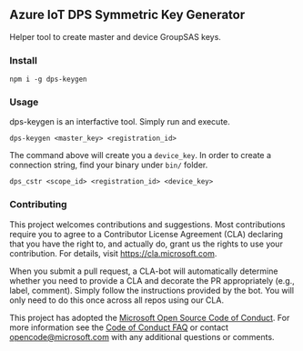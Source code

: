 ## Azure IoT DPS Symmetric Key Generator

Helper tool to create master and device GroupSAS keys.

### Install

```
npm i -g dps-keygen
```

### Usage

dps-keygen is an interfactive tool. Simply run and execute.

```
dps-keygen <master_key> <registration_id>
```

The command above will create you a `device_key`.
In order to create a connection string, find your binary under `bin/` folder.
```
dps_cstr <scope_id> <registration_id> <device_key>
```


### Contributing

This project welcomes contributions and suggestions.  Most contributions require you to agree to a
Contributor License Agreement (CLA) declaring that you have the right to, and actually do, grant us
the rights to use your contribution. For details, visit https://cla.microsoft.com.

When you submit a pull request, a CLA-bot will automatically determine whether you need to provide
a CLA and decorate the PR appropriately (e.g., label, comment). Simply follow the instructions
provided by the bot. You will only need to do this once across all repos using our CLA.

This project has adopted the [Microsoft Open Source Code of Conduct](https://opensource.microsoft.com/codeofconduct/).
For more information see the [Code of Conduct FAQ](https://opensource.microsoft.com/codeofconduct/faq/) or
contact [opencode@microsoft.com](mailto:opencode@microsoft.com) with any additional questions or comments.
